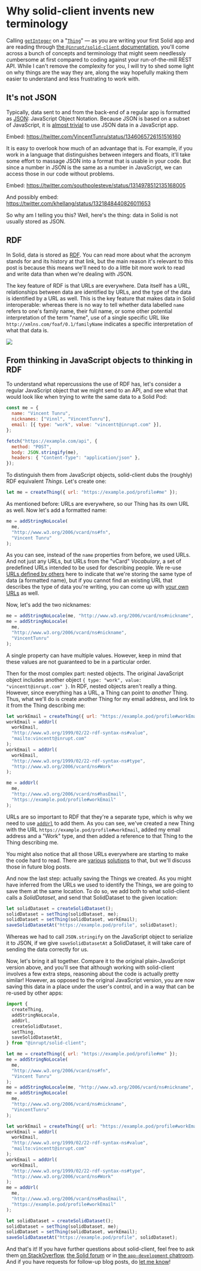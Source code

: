 # Why solid-client invents new terminology

Calling [`getInteger`](https://docs.inrupt.com/developer-tools/api/javascript/solid-client/modules/_thing_get_.html#getinteger) on a "[`Thing`](https://docs.inrupt.com/developer-tools/javascript/client-libraries/reference/glossary/#term-Thing)" — as you are writing your first Solid app and are reading through [the `@inrupt/solid-client` documentation](https://docs.inrupt.com/developer-tools/javascript/client-libraries/tutorial/read-write-data/), you'll come across a bunch of concepts and terminology that might seem needlessly cumbersome at first compared to coding against your run-of-the-mill REST API. While I can't remove the complexity for you, I will try to shed some light on why things are the way they are, along the way hopefully making them easier to understand and less frustrating to work with.

## It's not JSON

Typically, data sent to and from the back-end of a regular app is formatted as [JSON](https://en.wikipedia.org/wiki/JSON): JavaScript Object Notation. Because JSON is based on a subset of JavaScript, it is [almost trivial](https://developer.mozilla.org/en-US/docs/Web/JavaScript/Reference/Global_Objects/JSON/parse) to use JSON data in a JavaScript app.

Embed: https://twitter.com/VincentTunru/status/1346065726151516160

It is easy to overlook how much of an advantage that is. For example, if you work in a language that distinguishes between integers and floats, it'll take some effort to massage JSON into a format that is usable in your code. But since a number in JSON is the same as a number in JavaScript, we can access those in our code without problems.

Embed: https://twitter.com/southpolesteve/status/1314978512135168005

And possibly embed: https://twitter.com/khellang/status/1321848440826011653

So why am I telling you this? Well, here's the thing: data in Solid is not usually stored as JSON.

## RDF

In Solid, data is stored as [RDF](https://en.wikipedia.org/wiki/Resource_Description_Framework). You can read more about what the acronym stands for and its history at that link, but the main reason it's relevant to this post is because this means we'll need to do a little bit more work to read and write data than when we're dealing with JSON.

The key feature of RDF is that URLs are everywhere. Data itself has a URL, relationships between data are identified by URLs, and the type of the data is identified by a URL as well. This is the key feature that makes data in Solid interoperable: whereas there is no way to tell whether data labelled `name` refers to one's family name, their full name, or some other potential interpretation of the term "name", use of a single specific URL like `http://xmlns.com/foaf/0.1/familyName` indicates a specific interpretation of what that data is.

![](https://i.imgur.com/Hb0hEbY.png)

## From thinking in JavaScript objects to thinking in RDF

To understand what repercussions the use of RDF has, let's consider a regular JavaScript object that we might send to an API, and see what that would look like when trying to write the same data to a Solid Pod:

```js
const me = {
  name: "Vincent Tunru",
  nicknames: ["Vinnl", "VincentTunru"],
  email: [{ type: "work", value: "vincentt@inrupt.com" }],
};

fetch("https://example.com/api", {
  method: "POST",
  body: JSON.stringify(me),
  headers: { "Content-Type": "application/json" },
});
```

To distinguish them from JavaScript objects, solid-client dubs the (roughly) RDF equivalent _Things_. Let's create one:

```js
let me = createThing({ url: "https://example.pod/profile#me" });
```

As mentioned before: URLs are everywhere, so our Thing has its own URL as well. Now let's add a formatted name:

```js
me = addStringNoLocale(
  me,
  "http://www.w3.org/2006/vcard/ns#fn",
  "Vincent Tunru"
);
```

As you can see, instead of the `name` properties from before, we used URLs. And not just any URLs, but URLs from the "vCard" _Vocabulary_, a set of predefined URLs intended to be used for describing people. We re-use [URLs defined by others](https://solidproject.org/developers/vocabularies/well-known) here to indicate that we're storing the same type of data (a formatted name), but if you cannot find an existing URL that describes the type of data you're writing, you can come up with [your own URLs](https://solidproject.org/developers/vocabularies/discover) as well.

Now, let's add the two nicknames:

```js
me = addStringNoLocale(me, "http://www.w3.org/2006/vcard/ns#nickname", "Vinnl");
me = addStringNoLocale(
  me,
  "http://www.w3.org/2006/vcard/ns#nickname",
  "VincentTunru"
);
```

A single property can have multiple values. However, keep in mind that these values are not guaranteed to be in a particular order.

<!--
A sensible follow-up question here would be how to add ordered lists,
but there still is no alignment on how to do that in RDF,
and hence no support for that in solid-client. Should we still mention it?
-->

Then for the most complex part: nested objects. The original JavaScript object includes another object `{ type: "work", value: "vincentt@inrupt.com" }`. In RDF, nested objects aren't really a thing. However, since everything has a URL, a Thing can point to _another_ Thing. Thus, what we'll do is create another Thing for my email address, and link to it from the Thing describing me:

```js
let workEmail = createThing({ url: "https://example.pod/profile#workEmail" });
workEmail = addUrl(
  workEmail,
  "http://www.w3.org/1999/02/22-rdf-syntax-ns#value",
  "mailto:vincentt@inrupt.com"
);
workEmail = addUrl(
  workEmail,
  "http://www.w3.org/1999/02/22-rdf-syntax-ns#type",
  "http://www.w3.org/2006/vcard/ns#Work"
);

me = addUrl(
  me,
  "http://www.w3.org/2006/vcard/ns#hasEmail",
  "https://example.pod/profile#workEmail"
);
```

URLs are so important to RDF that they're a separate type, which is why we need to use [`addUrl`](https://docs.inrupt.com/developer-tools/api/javascript/solid-client/modules/thing_add.html#addurl) to add them. As you can see, we've created a new Thing with the URL `https://example.pod/profile#workEmail`, added my email address and a "Work" type, and then added a reference to that Thing to the Thing describing me.

You might also notice that all those URLs everywhere are starting to make the code hard to read. There are [various](https://docs.inrupt.com/developer-tools/javascript/client-libraries/tutorial/use-vocabularies/) [solutions](https://www.npmjs.com/package/rdf-namespaces) to that, but we'll discuss those in future blog posts.

And now the last step: actually saving the Things we created. As you might have inferred from the URLs we used to identify the Things, we are going to save them at the same location. To do so, we add both to what solid-client calls a _SolidDataset_, and send that SolidDataset to the given location:

```js
let solidDataset = createSolidDataset();
solidDataset = setThing(solidDataset, me);
solidDataset = setThing(solidDataset, workEmail);
saveSolidDatasetAt("https://example.pod/profile", solidDataset);
```

Whereas we had to call `JSON.stringify` on the JavaScript object to serialize it to JSON, if we give `saveSolidDatasetAt` a SolidDataset, it will take care of sending the data correctly for us.

Now, let's bring it all together. Compare it to the original plain-JavaScript version above, and you'll see that although working with solid-client involves a few extra steps, reasoning about the code is actually pretty similar! However, as opposed to the original JavaScript version, you are now saving this data in a place under the user's control, and in a way that can be re-used by other apps:

```js
import {
  createThing,
  addStringNoLocale,
  addUrl,
  createSolidDataset,
  setThing,
  saveSolidDatasetAt,
} from "@inrupt/solid-client";

let me = createThing({ url: "https://example.pod/profile#me" });
me = addStringNoLocale(
  me,
  "http://www.w3.org/2006/vcard/ns#fn",
  "Vincent Tunru"
);
me = addStringNoLocale(me, "http://www.w3.org/2006/vcard/ns#nickname", "Vinnl");
me = addStringNoLocale(
  me,
  "http://www.w3.org/2006/vcard/ns#nickname",
  "VincentTunru"
);

let workEmail = createThing({ url: "https://example.pod/profile#workEmail" });
workEmail = addUrl(
  workEmail,
  "http://www.w3.org/1999/02/22-rdf-syntax-ns#value",
  "mailto:vincentt@inrupt.com"
);
workEmail = addUrl(
  workEmail,
  "http://www.w3.org/1999/02/22-rdf-syntax-ns#type",
  "http://www.w3.org/2006/vcard/ns#Work"
);
me = addUrl(
  me,
  "http://www.w3.org/2006/vcard/ns#hasEmail",
  "https://example.pod/profile#workEmail"
);

let solidDataset = createSolidDataset();
solidDataset = setThing(solidDataset, me);
solidDataset = setThing(solidDataset, workEmail);
saveSolidDatasetAt("https://example.pod/profile", solidDataset);
```

And that's it! If you have further questions about solid-client, feel free to ask them [on StackOverflow](https://stackoverflow.com/questions/tagged/solid), [the Solid forum](https://forum.solidproject.org/c/build-a-solid-app/solid-app-development-faqs/6) or in [the `app-development` chatroom](https://gitter.im/solid/app-development). And if you have requests for follow-up blog posts, do [let me know](mailto:vincentt@inrupt.com)!
